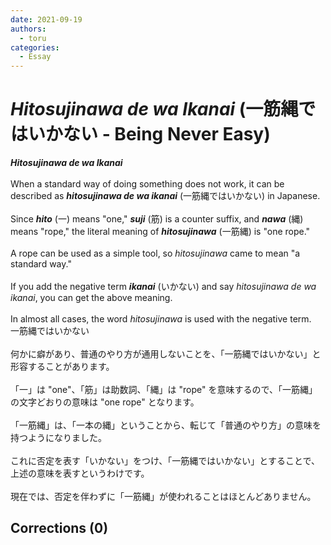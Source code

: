 ```yaml
---
date: 2021-09-19
authors:
  - toru
categories:
  - Essay
---
```


<h1 id="subject_show"><strong><em>Hitosujinawa de wa Ikanai</strong></em> (一筋縄ではいかない - Being Never Easy)</h1>
<div class="date" hidden>Sep 19, 2021 10:43</div>
<div id="post"><div id="body_show_ori">
<strong><em>Hitosujinawa de wa Ikanai</strong></em><br/><br/>When a standard way of doing something does not work, it can be described as <strong><em>hitosujinawa de wa ikanai</em></strong> (一筋縄ではいかない) in Japanese.<br/><br/>Since <strong><em>hito</em></strong> (一) means "one," <strong><em>suji</em></strong> (筋) is a counter suffix, and <strong><em>nawa</em></strong> (縄) means "rope," the literal meaning of <strong><em>hitosujinawa</em></strong> (一筋縄) is "one rope."<br/><br/>A rope can be used as a simple tool, so <em>hitosujinawa</em> came to mean "a standard way."<br/><br/>If you add the negative term <strong><em>ikanai</em></strong> (いかない) and say <em>hitosujinawa de wa ikanai</em>, you can get the above meaning.<br/><br/>In almost all cases, the word <em>hitosujinawa</em> is used with the negative term.
</div></div>

<!-- more -->

<div id="post_ja"><div id="body_show_mo">
一筋縄ではいかない<br/><br/>何かに癖があり、普通のやり方が通用しないことを、「一筋縄ではいかない」と形容することがあります。<br/><br/>「一」は "one"、「筋」は助数詞、「縄」は "rope" を意味するので、「一筋縄」の文字どおりの意味は "one rope" となります。<br/><br/>「一筋縄」は、「一本の縄」ということから、転じて「普通のやり方」の意味を持つようになりました。<br/><br/>これに否定を表す「いかない」をつけ、「一筋縄ではいかない」とすることで、上述の意味を表すというわけです。<br/><br/>現在では、否定を伴わずに「一筋縄」が使われることはほとんどありません。
</div></div>

## Corrections (0)
